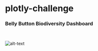 # plotly-challenge


<h3> Belly Button Biodiversity Dashboard </h3>
<br>

![alt-text](https://media.giphy.com/media/QyhWbJMRlXH4wK1ZLu/giphy.gif) 
